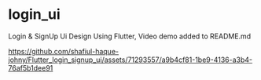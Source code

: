 # login_ui
Login & SignUp Ui Design Using Flutter, Video demo added to README.md

https://github.com/shafiul-haque-johny/Flutter_login_signup_ui/assets/71293557/a9b4cf81-1be9-4136-a3b4-76af5b1dee91

